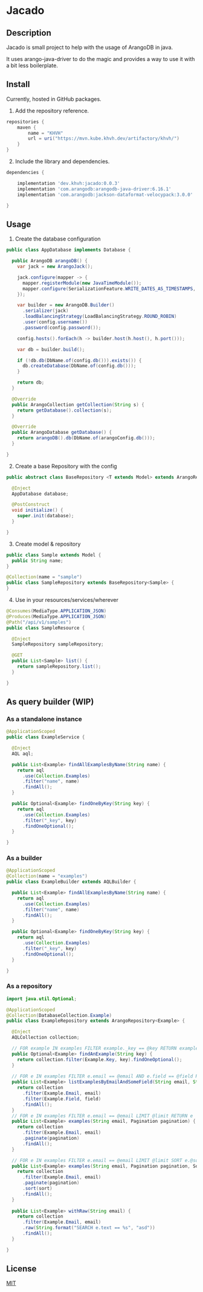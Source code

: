# Jacado

## Description

Jacado is small project to help with the usage of ArangoDB in java.

It uses arango-java-driver to do the magic and provides a way to use it with a bit less boilerplate.

## Install

Currently, hosted in GitHub packages.

1. Add the repository reference.

```groovy
repositories {
    maven {
        name = "KHVH"
        url = uri("https://mvn.kube.khvh.dev/artifactory/khvh/")
    }
}
```

2. Include the library and dependencies.

```groovy
dependencies {

    implementation 'dev.khvh:jacado:0.0.3'
    implementation 'com.arangodb:arangodb-java-driver:6.16.1'
    implementation 'com.arangodb:jackson-dataformat-velocypack:3.0.0'

}
```

## Usage

1. Create the database configuration

```java
public class AppDatabase implements Database {

  public ArangoDB arangoDB() {
    var jack = new ArangoJack();

    jack.configure(mapper -> {
      mapper.registerModule(new JavaTimeModule());
      mapper.configure(SerializationFeature.WRITE_DATES_AS_TIMESTAMPS, false);
    });

    var builder = new ArangoDB.Builder()
      .serializer(jack)
      .loadBalancingStrategy(LoadBalancingStrategy.ROUND_ROBIN)
      .user(config.username())
      .password(config.password());

    config.hosts().forEach(h -> builder.host(h.host(), h.port()));

    var db = builder.build();

    if (!db.db(DbName.of(config.db())).exists()) {
      db.createDatabase(DbName.of(config.db()));
    }

    return db;
  }

  @Override
  public ArangoCollection getCollection(String s) {
    return getDatabase().collection(s);
  }

  @Override
  public ArangoDatabase getDatabase() {
    return arangoDB().db(DbName.of(arangoConfig.db()));
  }

}
```

2. Create a base Repository with the config

```java
public abstract class BaseRepository <T extends Model> extends ArangoRepository<T> {

  @Inject
  AppDatabase database;

  @PostConstruct
  void initialize() {
    super.init(database);
  }

}

```

3. Create model & repository

```java
public class Sample extends Model {
  public String name;
}
```

```java
@Collection(name = "sample")
public class SampleRepository extends BaseRepository<Sample> {
}
```

4. Use in your resources/services/wherever

```java
@Consumes(MediaType.APPLICATION_JSON)
@Produces(MediaType.APPLICATION_JSON)
@Path("/api/v1/samples")
public class SampleResource {

  @Inject
  SampleRepository sampleRepository;

  @GET
  public List<Sample> list() {
    return sampleRepository.list();
  }

}
```

## As query builder (WIP)

### As a standalone instance

```java
@ApplicationScoped
public class ExampleService {

  @Inject
  AQL aql;

  public List<Example> findAllExamplesByName(String name) {
    return aql
      .use(Collection.Examples)
      .filter("name", name)
      .findAll();
  }

  public Optional<Example> findOneByKey(String key) {
    return aql
      .use(Collection.Examples)
      .filter("_key", key)
      .findOneOptional();
  }

}
```

### As a builder

```java
@ApplicationScoped
@Collection(name = "examples")
public class ExampleBuilder extends AQLBuilder {

  public List<Example> findAllExamplesByName(String name) {
    return aql
      .use(Collection.Examples)
      .filter("name", name)
      .findAll();
  }

  public Optional<Example> findOneByKey(String key) {
    return aql
      .use(Collection.Examples)
      .filter("_key", key)
      .findOneOptional();
  }

}
```

### As a repository

```java
import java.util.Optional;

@ApplicationScoped
@Collection(DatabaseCollection.Example)
public class ExampleRepository extends ArangoRepository<Example> {

  @Inject
  AQLCollection collection;

  // FOR example IN examples FILTER example._key == @key RETURN example
  public Optional<Example> findAnExample(String key) {
    return collection.filter(Example.Key, key).findOneOptional();
  }
  
  // FOR e IN examples FILTER e.email == @email AND e.field == @field RETURN e
  public List<Example> listExamplesByEmailAndSomeField(String email, String field) {
    return collection
      .filter(Example.Email, email)
      .filter(Example.Field, field)
      .findAll();
  }
  // FOR e IN examples FILTER e.email == @email LIMIT @limit RETURN e
  public List<Example> examples(String email, Pagination pagination) {
    return collection
      .filter(Example.Email, email)
      .paginate(pagination)
      .findAll();
  }

  // FOR e IN examples FILTER e.email == @email LIMIT @limit SORT e.@sortKey @sortDir RETURN e
  public List<Example> examples(String email, Pagination pagination, Sort sort) {
    return collection
      .filter(Example.Email, email)
      .paginate(pagination)
      .sort(sort)
      .findAll();
  }
  
  public List<Example> withRaw(String email) {
    return collection
      .filter(Example.Email, email)
      .raw(String.format("SEARCH e.text == %s", "asd"))
      .findAll();
  }

}
```

## License

[MIT](./LICENSE)
